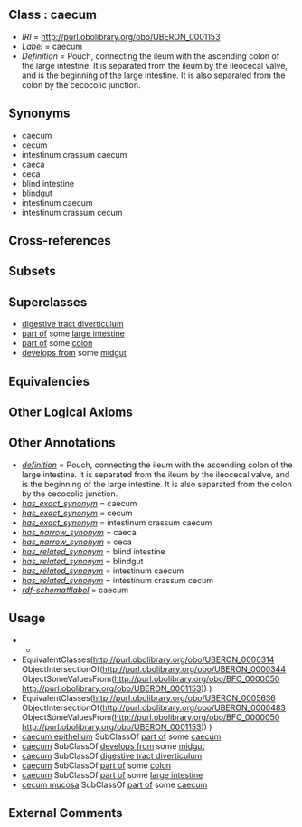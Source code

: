 
## Class : caecum

 * *IRI* = http://purl.obolibrary.org/obo/UBERON_0001153
 * *Label* = caecum
 * *Definition* = Pouch, connecting the ileum with the ascending colon of the large intestine. It is separated from the ileum by the ileocecal valve, and is the beginning of the large intestine. It is also separated from the colon by the cecocolic junction.

## Synonyms

 * caecum
 * cecum
 * intestinum crassum caecum
 * caeca
 * ceca
 * blind intestine
 * blindgut
 * intestinum caecum
 * intestinum crassum cecum

## Cross-references


## Subsets


## Superclasses

 * [digestive tract diverticulum](../../UBERON/54/UBERON_0009854.md)
 * [part of](../../BFO/50/BFO_0000050.md) some [large intestine](../../UBERON/59/UBERON_0000059.md)
 * [part of](../../BFO/50/BFO_0000050.md) some [colon](../../UBERON/55/UBERON_0001155.md)
 * [develops from](../../RO/02/RO_0002202.md) some [midgut](../../UBERON/45/UBERON_0001045.md)

## Equivalencies


## Other Logical Axioms


## Other Annotations

 * *[definition](../../IAO/15/IAO_0000115.md)* = Pouch, connecting the ileum with the ascending colon of the large intestine. It is separated from the ileum by the ileocecal valve, and is the beginning of the large intestine. It is also separated from the colon by the cecocolic junction.
 * *[has_exact_synonym](../../ym/oboInOwl#hasExactSynonym.md)* = caecum
 * *[has_exact_synonym](../../ym/oboInOwl#hasExactSynonym.md)* = cecum
 * *[has_exact_synonym](../../ym/oboInOwl#hasExactSynonym.md)* = intestinum crassum caecum
 * *[has_narrow_synonym](../../ym/oboInOwl#hasNarrowSynonym.md)* = caeca
 * *[has_narrow_synonym](../../ym/oboInOwl#hasNarrowSynonym.md)* = ceca
 * *[has_related_synonym](../../ym/oboInOwl#hasRelatedSynonym.md)* = blind intestine
 * *[has_related_synonym](../../ym/oboInOwl#hasRelatedSynonym.md)* = blindgut
 * *[has_related_synonym](../../ym/oboInOwl#hasRelatedSynonym.md)* = intestinum caecum
 * *[has_related_synonym](../../ym/oboInOwl#hasRelatedSynonym.md)* = intestinum crassum cecum
 * *[rdf-schema#label](../../el/rdf-schema#label.md)* = caecum

## Usage

 * -
 * EquivalentClasses(<http://purl.obolibrary.org/obo/UBERON_0000314> ObjectIntersectionOf(<http://purl.obolibrary.org/obo/UBERON_0000344> ObjectSomeValuesFrom(<http://purl.obolibrary.org/obo/BFO_0000050> <http://purl.obolibrary.org/obo/UBERON_0001153>)) )
 * EquivalentClasses(<http://purl.obolibrary.org/obo/UBERON_0005636> ObjectIntersectionOf(<http://purl.obolibrary.org/obo/UBERON_0000483> ObjectSomeValuesFrom(<http://purl.obolibrary.org/obo/BFO_0000050> <http://purl.obolibrary.org/obo/UBERON_0001153>)) )
 * [caecum epithelium](../../UBERON/36/UBERON_0005636.md) SubClassOf [part of](../../BFO/50/BFO_0000050.md) some [caecum](../../UBERON/53/UBERON_0001153.md)
 * [caecum](../../UBERON/53/UBERON_0001153.md) SubClassOf [develops from](../../RO/02/RO_0002202.md) some [midgut](../../UBERON/45/UBERON_0001045.md)
 * [caecum](../../UBERON/53/UBERON_0001153.md) SubClassOf [digestive tract diverticulum](../../UBERON/54/UBERON_0009854.md)
 * [caecum](../../UBERON/53/UBERON_0001153.md) SubClassOf [part of](../../BFO/50/BFO_0000050.md) some [colon](../../UBERON/55/UBERON_0001155.md)
 * [caecum](../../UBERON/53/UBERON_0001153.md) SubClassOf [part of](../../BFO/50/BFO_0000050.md) some [large intestine](../../UBERON/59/UBERON_0000059.md)
 * [cecum mucosa](../../UBERON/14/UBERON_0000314.md) SubClassOf [part of](../../BFO/50/BFO_0000050.md) some [caecum](../../UBERON/53/UBERON_0001153.md)

## External Comments

